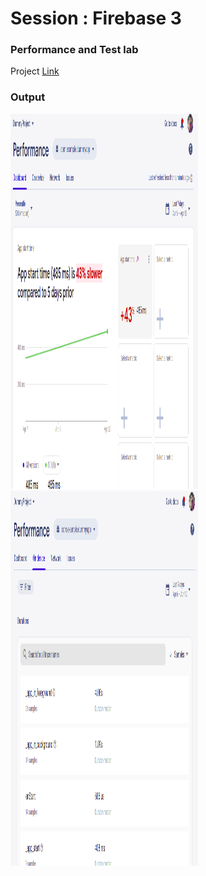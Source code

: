 # Session : Firebase 3

### Performance and Test lab

Project [Link](https://github.com/shubham-ttn/Firebase-crashlytics-notification-demo/tree/master)

### Output
<img src="output1.png" width="300" height="600"/>
<img src="output2.png" width="300" height="600"/>
